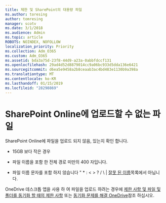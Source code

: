 ```yaml
---
title: 제한 및 SharePoint의 대용량 파일
ms.author: toresing
author: tomresing
manager: scotv
ms.date: 3/1/2018
ms.audience: Admin
ms.topic: article
ROBOTS: NOINDEX, NOFOLLOW
localization_priority: Priority
ms.collection: Adm_O365
ms.custom: Adm_O365
ms.assetid: bda3a75d-23f8-44d9-a23a-0abbfdccf131
ms.openlocfilehash: 29ad4d52d8879014cc9a06bc933d5dda136e6421
ms.sourcegitcommit: d6ea5e9458a2b8ceaab3ac4bd483e1130b9a398a
ms.translationtype: MT
ms.contentlocale: ko-KR
ms.lasthandoff: 01/15/2019
ms.locfileid: "28298869"
---
```

# <a name="files-that-cant-be-uploaded-to-sharepoint-online"></a>SharePoint Online에 업로드할 수 없는 파일

SharePoint Online에 파일을 업로드 되지 않음, 있는지 확인 합니다.
  
- 15GB 보다 작은 경우
    
- 파일 이름을 포함 한 전체 경로 미만의 400 자입니다.
    
- 파일 이름 문자를 포함 하지 않습니다 " \* : \< \> ? / \ | [잘못 된 이름](https://go.microsoft.com/fwlink/?linkid=866430)목록에서 아닙니다.
    
OneDrive 데스크톱 앱을 사용 하 여 파일을 업로드 하려는 경우에 [제한 사항 및 파일 및 폴더를 동기화 할 때의 제한 사항](http://go.microsoft.com/fwlink/p/?LinkID=717734) 또는 [동기화 문제를 해결 OneDrive](https://go.microsoft.com/fwlink/?linkid=866431)참조 하십시오.
  

